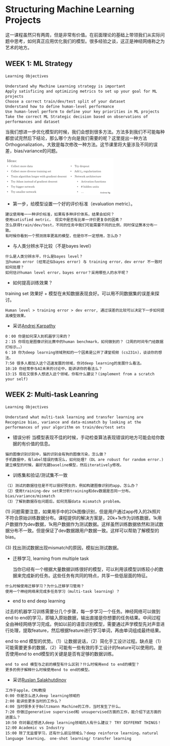 # Structuring Machine Learning Projects

这一课程虽然只有两周，但是非常有价值。在前面理论的基础上带领我们从实际问题中思考，如何真正应用优化我们的模型。很多经验之谈，这正是神经网络称之为艺术的地方。


## WEEK 1: ML Strategy
```
Learning Objectives

Understand why Machine Learning strategy is important
Apply satisficing and optimizing metrics to set up your goal for ML projects
Choose a correct train/dev/test split of your dataset
Understand how to define human-level performance
Use human-level perform to define your key priorities in ML projects
Take the correct ML Strategic decision based on observations of performances and dataset
```


当我们想进一步优化模型的时候，我们会想到很多方法。方法多到我们不可能每种都尝试完然后下结论，那么哪个方向是我们需要的呢？这里提出一种方法Orthogonalization，大致是每次修改一种方法。这节课里将大量涉及不同的误差，bias/variance的问题。

![](./image/ml_strategy.png)


* 第一步，给模型设置一个好的评价标准（evaluation metric）。

```
建议使用唯一一种评价标准，如果有多种评价体系，结果会如何？
使用satisfied metric， 现实中是否有比单一评价更复杂的因素？
怎么获得train/dev/test，不同的任务中我们可能需要不同的比例，同时保证赝本分布一致。
有时候你看到一个预测效率更高的模型，但是你不一定想用，怎么办？
```
* 与人类分辨水平比较（不是bayes level）

```
什么是人类分辨水平，什么是bayes level？
当human error (经常近似bayes error) 与 training error，dev error 不一致时如何处理？
如何估计human level error，bayes error？采用哪些人的水平呢？
```

* 如何提高训练效果？

training set 效果好 + 模型在未知数据表现良好。可以用不同数据集的误差来探讨。

```
Human level > training error > dev error, 通过误差的比较可以决定下一步如何提高模型效果。
```

* 采访[Andrej Karpathy](http://cs.stanford.edu/people/karpathy/)

```
0：00 你是如何深入到机器学习来的？
2：15 你现在是图像识别比赛中的human benchmark，如何做到的？（2周的时间专门给数据打标示。。）
6：10 你为deep learning领域熟知的一个因素是公开了课堂视频 (cs231n)，谈谈你的想法。
7:50 很多人都加入这个迅速发展的领域，你对deep learning的发展什么看法。
10:10 你经常参与AI未来的讨论中，能讲讲你的看法么？
13:15 现在又很多人想进入这个领域，你有什么建议？(implement from a scratch your self)
```


## WEEK 2: Multi-task Leanring
```
Learning Objectives

Understand what multi-task learning and transfer learning are
Recognize bias, variance and data-mismatch by looking at the performances of your algorithm on train/dev/test sets
```

* 错误分析
当模型表现不佳的时候，手动检查算法表现错误的地方可能会给你数据的有价值的信息。

```
猫的图像识别识别中，猫的识别会有狗的图像污染，怎么做？
手机数据中，有label错误的情况么，如何处理? (DL are robust for random error.)
建立模型的时候，最好先建baseline模型，然后iteratively修改。
```

* 训练集和验证/测试集不一致

```
（1）测试的数据往往是不可以很好预支的，例如构建图像识别的app，怎么办？
（2）使用training-dev set来分析training和dev数据是否同一分布。bias/variance/mismatch
（3）了解到数据存在问题后，如何克服data mismatch problem。
```

(1) 问题需要注意，如果用手中的20k图像识别，但是用户通过app传入的2k照片不符合原始训练数据分布。课程提供的解决方案是，20k+1k作为训练数据，1k用户数据作为dev数据，1k用户数据作为测试数据。这样虽然训练数据依然和测试数据分布不一致。但是保证了dev数据跟用户数据一致。这样可以帮助了解模型的bias。

(3) 找出测试数据出现mismatch的原因，模拟出测试数据。

* 迁移学习, learning from multiple task

	当你已经有一个根据大量数据训练很好的模型，可以利用该模型训练较小的数据来完成新的任务。这些任务有共同的特点，共享一些低层面的特征。

```
什么时候使用迁移学习？为什么迁移学习管用？
使用一个神经网络来完成多任务学习（multi-task learning）？
```

* end to end deep learning

过去的机器学习训练需要分几个步骤，每一步学习一个任务。神经网络可以做到end to end的学习，即输入原始数据，输出直接是你想要的任务结果。中间过程全由神经网络学习完成。例如以前的语音识别模型，需要通过声学模型先对声音进行处理，提取feature，然后根据feature进行学习单词，再由单词组成最终结果。

end to end 模型的优势。（1）让数据说话，（2）简化手工设计过程。缺点是（1）可能需要更多的数据，（2）可能有一些有效的手工设计的feature可以使用的。是否使用end to end模型的关键是是否有足够的数据训练。

```
end to end 模型与之前的模型有什么区别？什么时候用end to end的模型？
更多的例子解释什么时候使用end to end的模型。
```

* 采访[Ruslan Salakhutdinov](http://www.cs.cmu.edu/~rsalakhu/)

```
工作于apple，CMU教授
0:00 你是怎么进入deep learning领域的
2:00 能讲些更多当时的工作么？
4:00 当时很多关于Boltzmann Machine的工作，当时发生了什么。
7:20 你做过generative supervised和 unsupervised方面的工作，能介绍下这方面的进展么？
10:50 你对最近想进入deep learning领域的人有什么建议？ TRY DIFFERNT THINGS！
12:00 Academic vs Industry
15:00 除了无监督学习，还有什么前沿领域么？deep reinforce learning，natural language learning， one-shot learning/ transfer learning
```